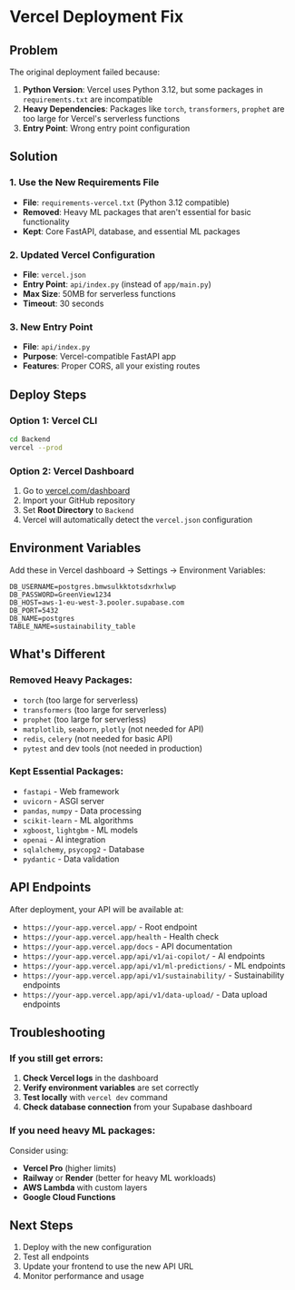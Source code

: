 # Vercel Deployment Fix

## Problem
The original deployment failed because:
1. **Python Version**: Vercel uses Python 3.12, but some packages in `requirements.txt` are incompatible
2. **Heavy Dependencies**: Packages like `torch`, `transformers`, `prophet` are too large for Vercel's serverless functions
3. **Entry Point**: Wrong entry point configuration

## Solution

### 1. Use the New Requirements File
- **File**: `requirements-vercel.txt` (Python 3.12 compatible)
- **Removed**: Heavy ML packages that aren't essential for basic functionality
- **Kept**: Core FastAPI, database, and essential ML packages

### 2. Updated Vercel Configuration
- **File**: `vercel.json`
- **Entry Point**: `api/index.py` (instead of `app/main.py`)
- **Max Size**: 50MB for serverless functions
- **Timeout**: 30 seconds

### 3. New Entry Point
- **File**: `api/index.py`
- **Purpose**: Vercel-compatible FastAPI app
- **Features**: Proper CORS, all your existing routes

## Deploy Steps

### Option 1: Vercel CLI
```bash
cd Backend
vercel --prod
```

### Option 2: Vercel Dashboard
1. Go to [vercel.com/dashboard](https://vercel.com/dashboard)
2. Import your GitHub repository
3. Set **Root Directory** to `Backend`
4. Vercel will automatically detect the `vercel.json` configuration

## Environment Variables
Add these in Vercel dashboard → Settings → Environment Variables:

```
DB_USERNAME=postgres.bmwsulkktotsdxrhxlwp
DB_PASSWORD=GreenView1234
DB_HOST=aws-1-eu-west-3.pooler.supabase.com
DB_PORT=5432
DB_NAME=postgres
TABLE_NAME=sustainability_table
```

## What's Different

### Removed Heavy Packages:
- `torch` (too large for serverless)
- `transformers` (too large for serverless)
- `prophet` (too large for serverless)
- `matplotlib`, `seaborn`, `plotly` (not needed for API)
- `redis`, `celery` (not needed for basic API)
- `pytest` and dev tools (not needed in production)

### Kept Essential Packages:
- `fastapi` - Web framework
- `uvicorn` - ASGI server
- `pandas`, `numpy` - Data processing
- `scikit-learn` - ML algorithms
- `xgboost`, `lightgbm` - ML models
- `openai` - AI integration
- `sqlalchemy`, `psycopg2` - Database
- `pydantic` - Data validation

## API Endpoints
After deployment, your API will be available at:
- `https://your-app.vercel.app/` - Root endpoint
- `https://your-app.vercel.app/health` - Health check
- `https://your-app.vercel.app/docs` - API documentation
- `https://your-app.vercel.app/api/v1/ai-copilot/` - AI endpoints
- `https://your-app.vercel.app/api/v1/ml-predictions/` - ML endpoints
- `https://your-app.vercel.app/api/v1/sustainability/` - Sustainability endpoints
- `https://your-app.vercel.app/api/v1/data-upload/` - Data upload endpoints

## Troubleshooting

### If you still get errors:
1. **Check Vercel logs** in the dashboard
2. **Verify environment variables** are set correctly
3. **Test locally** with `vercel dev` command
4. **Check database connection** from your Supabase dashboard

### If you need heavy ML packages:
Consider using:
- **Vercel Pro** (higher limits)
- **Railway** or **Render** (better for heavy ML workloads)
- **AWS Lambda** with custom layers
- **Google Cloud Functions**

## Next Steps
1. Deploy with the new configuration
2. Test all endpoints
3. Update your frontend to use the new API URL
4. Monitor performance and usage
